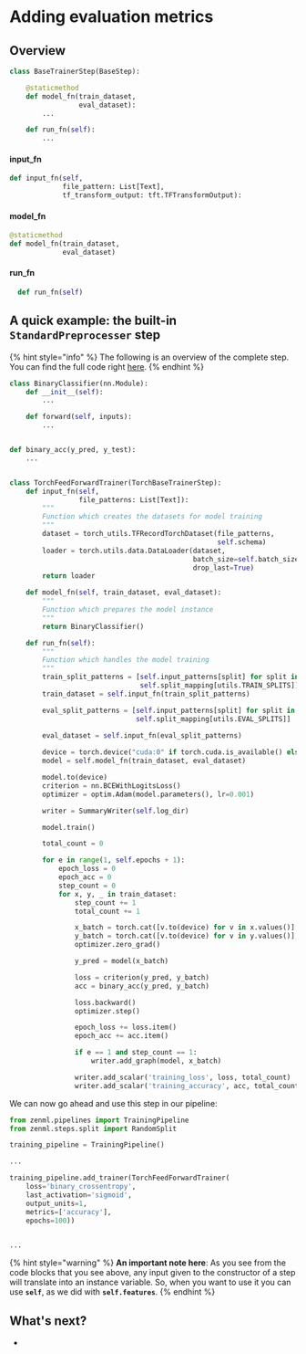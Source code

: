 # Adding evaluation metrics

## Overview



```python
class BaseTrainerStep(BaseStep):

    @staticmethod
    def model_fn(train_dataset, 
                 eval_dataset):
        ...

    def run_fn(self):
        ...
```

#### input\_fn



```python
def input_fn(self,
             file_pattern: List[Text],
             tf_transform_output: tft.TFTransformOutput):
```

#### model\_fn



```python
@staticmethod
def model_fn(train_dataset, 
             eval_dataset)
```

#### run\_fn



```python
  def run_fn(self)
```

### 

## A quick example: the built-in `StandardPreprocesser` step



{% hint style="info" %}
The following is an overview of the complete step. You can find the full code right [here](https://github.com/maiot-io/zenml/blob/main/zenml/steps/split/base_split_step.py).
{% endhint %}

```python
class BinaryClassifier(nn.Module):
    def __init__(self):
        ...

    def forward(self, inputs):
        ...


def binary_acc(y_pred, y_test):
    ...


class TorchFeedForwardTrainer(TorchBaseTrainerStep):
    def input_fn(self,
                 file_patterns: List[Text]):
        """
        Function which creates the datasets for model training
        """
        dataset = torch_utils.TFRecordTorchDataset(file_patterns,
                                                   self.schema)
        loader = torch.utils.data.DataLoader(dataset,
                                             batch_size=self.batch_size,
                                             drop_last=True)
        return loader

    def model_fn(self, train_dataset, eval_dataset):
        """
        Function which prepares the model instance
        """
        return BinaryClassifier()

    def run_fn(self):
        """
        Function which handles the model training
        """
        train_split_patterns = [self.input_patterns[split] for split in
                                self.split_mapping[utils.TRAIN_SPLITS]]
        train_dataset = self.input_fn(train_split_patterns)

        eval_split_patterns = [self.input_patterns[split] for split in
                               self.split_mapping[utils.EVAL_SPLITS]]
                               
        eval_dataset = self.input_fn(eval_split_patterns)

        device = torch.device("cuda:0" if torch.cuda.is_available() else "cpu")
        model = self.model_fn(train_dataset, eval_dataset)

        model.to(device)
        criterion = nn.BCEWithLogitsLoss()
        optimizer = optim.Adam(model.parameters(), lr=0.001)

        writer = SummaryWriter(self.log_dir)

        model.train()

        total_count = 0

        for e in range(1, self.epochs + 1):
            epoch_loss = 0
            epoch_acc = 0
            step_count = 0
            for x, y, _ in train_dataset:
                step_count += 1
                total_count += 1

                x_batch = torch.cat([v.to(device) for v in x.values()], dim=-1)
                y_batch = torch.cat([v.to(device) for v in y.values()], dim=-1)
                optimizer.zero_grad()

                y_pred = model(x_batch)

                loss = criterion(y_pred, y_batch)
                acc = binary_acc(y_pred, y_batch)

                loss.backward()
                optimizer.step()

                epoch_loss += loss.item()
                epoch_acc += acc.item()

                if e == 1 and step_count == 1:
                    writer.add_graph(model, x_batch)

                writer.add_scalar('training_loss', loss, total_count)
                writer.add_scalar('training_accuracy', acc, total_count)
```

We can now go ahead and use this step in our pipeline:

```python
from zenml.pipelines import TrainingPipeline
from zenml.steps.split import RandomSplit

training_pipeline = TrainingPipeline()

...

training_pipeline.add_trainer(TorchFeedForwardTrainer(
    loss='binary_crossentropy',
    last_activation='sigmoid',
    output_units=1,
    metrics=['accuracy'],
    epochs=100))

       
...
```

{% hint style="warning" %}
**An important note here**: As you see from the code blocks that you see above, any input given to the constructor of a step will translate into an instance variable. So, when you want to use it you can use **`self`**, as we did with **`self.features`**.
{% endhint %}



## What's next?

* 
